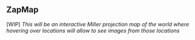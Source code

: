 ## ZapMap

[WIP]
_This will be an interactive Miller projection map of the world where hovering over locations will allow to see images from those locations_
